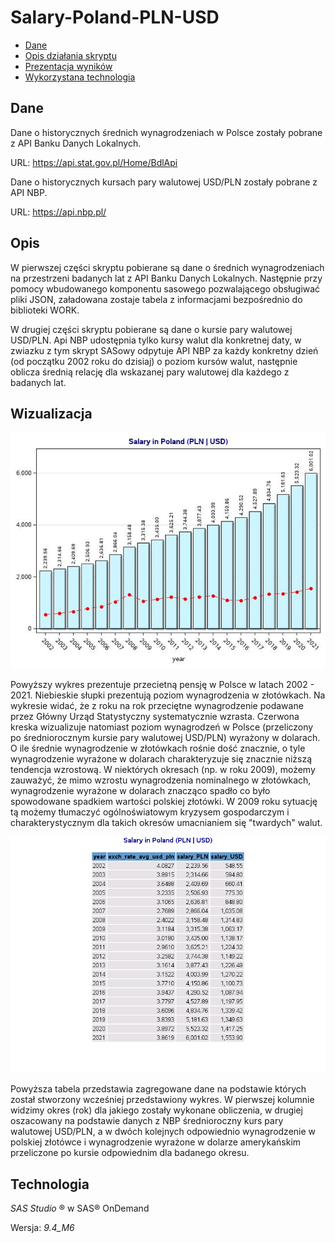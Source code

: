 # Salary-Poland-PLN-USD

* [Dane](#Dane)
* [Opis działania skryptu](#Opis)
* [Prezentacja wyników](#Wizualizacja)
* [Wykorzystana technologia](#Technologia)

## Dane

Dane o historycznych średnich wynagrodzeniach w Polsce zostały pobrane z API Banku Danych Lokalnych.

URL: https://api.stat.gov.pl/Home/BdlApi

Dane o historycznych kursach pary walutowej USD/PLN zostały pobrane z API NBP.

URL: https://api.nbp.pl/

## Opis

W pierwszej części skryptu pobierane są dane o średnich wynagrodzeniach na przestrzeni badanych lat z API Banku Danych Lokalnych. Następnie przy pomocy wbudowanego
komponentu sasowego pozwalającego obsługiwać pliki JSON, załadowana zostaje tabela z informacjami bezpośrednio do biblioteki WORK.

W drugiej części skryptu pobierane są dane o kursie pary walutowej USD/PLN. Api NBP udostępnia tylko kursy walut dla konkretnej daty, w zwiazku z tym skrypt SASowy 
odpytuje API NBP za każdy konkretny dzień (od początku 2002 roku do dzisiaj) o poziom kursów walut, następnie oblicza średnią relację dla wskazanej pary 
walutowej dla każdego z badanych lat.

## Wizualizacja

![PLN_USD_SALARY img](https://github.com/WHHY100/Salary-Poland-PLN-USD/blob/main/img/SALARY_POLAND_USD_CHART.jpg?raw=true)

Powyższy wykres prezentuje przecietną pensję w Polsce w latach 2002 - 2021. Niebieskie słupki prezentują poziom wynagrodzenia w złotówkach. Na wykresie widać, że
z roku na rok przeciętne wynagrodzenie podawane przez Główny Urząd Statystyczny systematycznie wzrasta. Czerwona kreska wizualizuje natomiast poziom wynagrodzeń w Polsce 
(przeliczony po średniorocznym kursie pary walutowej USD/PLN) wyrażony w dolarach. O ile średnie wynagrodzenie w złotówkach rośnie dość znacznie, o tyle
wynagrodzenie wyrażone w dolarach charakteryzuje się znacznie niższą tendencja wzrostową. W niektórych okresach (np. w roku 2009), możemy zauważyć,
że mimo wzrostu wynagrodzenia nominalnego w złotówkach, wynagrodzenie wyrażone w dolarach znacząco spadło co było spowodowane spadkiem wartości polskiej złotówki.
W 2009 roku sytuację tą możemy tłumaczyć ogólnoświatowym kryzysem gospodarczym i charakterystycznym dla takich okresów umacnianiem się "twardych" walut.

![PLN_USD_SALARY_TAB img](https://github.com/WHHY100/Salary-Poland-PLN-USD/blob/main/img/SALARY_POLAND_USD.jpg?raw=true)

Powyższa tabela przedstawia zagregowane dane na podstawie których został stworzony wcześniej przedstawiony wykres. W pierwszej kolumnie widzimy okres (rok) dla
jakiego zostały wykonane obliczenia, w drugiej oszacowany na podstawie danych z NBP średnioroczny kurs pary walutowej USD/PLN, a w dwóch kolejnych odpowiednio
wynagrodzenie w polskiej złotówce i wynagrodzenie wyrażone w dolarze amerykańskim przeliczone po kursie odpowiednim dla badanego okresu.

## Technologia

*SAS Studio* ® w SAS® OnDemand

Wersja: *9.4_M6*
